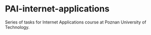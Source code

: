 # PAI-internet-applications
Series of tasks for Internet Applications course at Poznan University of Technology.
